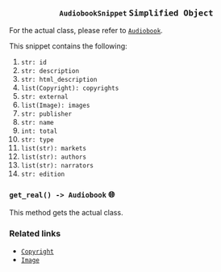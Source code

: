 <h3 align="center"><code>AudiobookSnippet</code> <kbd>Simplified Object</kbd></h3>

For the actual class, please refer to [`Audiobook`](https://github.com/creuserr/crespot/tree/main/docs/group/audiobook).

This snippet contains the following:
1. `str: id`
2. `str: description`
3. `str: html_description`
4. `list(Copyright): copyrights`
5. `str: external`
6. `list(Image): images`
7. `str: publisher`
8. `str: name`
9. `int: total`
10. `str: type`
11. `list(str): markets`
12. `list(str): authors`
13. `list(str): narrators`
14. `str: edition`

### `get_real() -> Audiobook` <kbd>:globe_with_meridians:</kbd>
This method gets the actual class.

### Related links

- [`Copyright`](https://github.com/creuserr/crespot/tree/main/docs/detail/copyright)
- [`Image`](https://github.com/creuserr/crespot/tree/main/docs/detail/image)